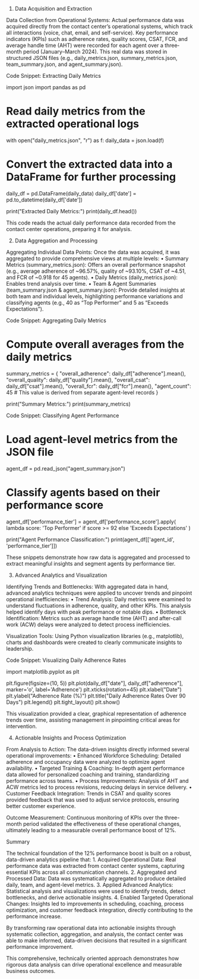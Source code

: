 1. Data Acquisition and Extraction

Data Collection from Operational Systems:
Actual performance data was acquired directly from the contact center’s operational systems, which track all interactions (voice, chat, email, and self-service). Key performance indicators (KPIs) such as adherence rates, quality scores, CSAT, FCR, and average handle time (AHT) were recorded for each agent over a three‐month period (January–March 2024). This real data was stored in structured JSON files (e.g., daily_metrics.json, summary_metrics.json, team_summary.json, and agent_summary.json).

Code Snippet: Extracting Daily Metrics

import json
import pandas as pd

# Read daily metrics from the extracted operational logs
with open("daily_metrics.json", "r") as f:
    daily_data = json.load(f)

# Convert the extracted data into a DataFrame for further processing
daily_df = pd.DataFrame(daily_data)
daily_df['date'] = pd.to_datetime(daily_df['date'])

print("Extracted Daily Metrics:")
print(daily_df.head())

This code reads the actual daily performance data recorded from the contact center operations, preparing it for analysis.


2. Data Aggregation and Processing

Aggregating Individual Data Points:
Once the data was acquired, it was aggregated to provide comprehensive views at multiple levels:
	•	Summary Metrics (summary_metrics.json): Offers an overall performance snapshot (e.g., average adherence of ~96.57%, quality of ~93.10%, CSAT of ~4.51, and FCR of ~0.918 for 45 agents).
	•	Daily Metrics (daily_metrics.json): Enables trend analysis over time.
	•	Team & Agent Summaries (team_summary.json & agent_summary.json): Provide detailed insights at both team and individual levels, highlighting performance variations and classifying agents (e.g., 40 as “Top Performer” and 5 as “Exceeds Expectations”).

Code Snippet: Aggregating Daily Metrics

# Compute overall averages from the daily metrics
summary_metrics = {
    "overall_adherence": daily_df["adherence"].mean(),
    "overall_quality": daily_df["quality"].mean(),
    "overall_csat": daily_df["csat"].mean(),
    "overall_fcr": daily_df["fcr"].mean(),
    "agent_count": 45  # This value is derived from separate agent-level records
}

print("Summary Metrics:")
print(summary_metrics)

Code Snippet: Classifying Agent Performance

# Load agent-level metrics from the JSON file
agent_df = pd.read_json("agent_summary.json")

# Classify agents based on their performance score
agent_df['performance_tier'] = agent_df['performance_score'].apply(
    lambda score: 'Top Performer' if score >= 92 else 'Exceeds Expectations'
)

print("Agent Performance Classification:")
print(agent_df[['agent_id', 'performance_tier']])

These snippets demonstrate how raw data is aggregated and processed to extract meaningful insights and segment agents by performance tier.


3. Advanced Analytics and Visualization

Identifying Trends and Bottlenecks:
With aggregated data in hand, advanced analytics techniques were applied to uncover trends and pinpoint operational inefficiencies:
	•	Trend Analysis: Daily metrics were examined to understand fluctuations in adherence, quality, and other KPIs. This analysis helped identify days with peak performance or notable dips.
	•	Bottleneck Identification: Metrics such as average handle time (AHT) and after-call work (ACW) delays were analyzed to detect process inefficiencies.

Visualization Tools:
Using Python visualization libraries (e.g., matplotlib), charts and dashboards were created to clearly communicate insights to leadership.

Code Snippet: Visualizing Daily Adherence Rates

import matplotlib.pyplot as plt

plt.figure(figsize=(10, 5))
plt.plot(daily_df["date"], daily_df["adherence"], marker='o', label='Adherence')
plt.xticks(rotation=45)
plt.xlabel("Date")
plt.ylabel("Adherence Rate (%)")
plt.title("Daily Adherence Rates Over 90 Days")
plt.legend()
plt.tight_layout()
plt.show()

This visualization provided a clear, graphical representation of adherence trends over time, assisting management in pinpointing critical areas for intervention.


4. Actionable Insights and Process Optimization

From Analysis to Action:
The data-driven insights directly informed several operational improvements:
	•	Enhanced Workforce Scheduling: Detailed adherence and occupancy data were analyzed to optimize agent availability.
	•	Targeted Training & Coaching: In-depth agent performance data allowed for personalized coaching and training, standardizing performance across teams.
	•	Process Improvements: Analysis of AHT and ACW metrics led to process revisions, reducing delays in service delivery.
	•	Customer Feedback Integration: Trends in CSAT and quality scores provided feedback that was used to adjust service protocols, ensuring better customer experience.

Outcome Measurement:
Continuous monitoring of KPIs over the three-month period validated the effectiveness of these operational changes, ultimately leading to a measurable overall performance boost of 12%.



Summary

The technical foundation of the 12% performance boost is built on a robust, data-driven analytics pipeline that:
	1.	Acquired Operational Data: Real performance data was extracted from contact center systems, capturing essential KPIs across all communication channels.
	2.	Aggregated and Processed Data: Data was systematically aggregated to produce detailed daily, team, and agent-level metrics.
	3.	Applied Advanced Analytics: Statistical analysis and visualizations were used to identify trends, detect bottlenecks, and derive actionable insights.
	4.	Enabled Targeted Operational Changes: Insights led to improvements in scheduling, coaching, process optimization, and customer feedback integration, directly contributing to the performance increase.

By transforming raw operational data into actionable insights through systematic collection, aggregation, and analysis, the contact center was able to make informed, data-driven decisions that resulted in a significant performance improvement.


This comprehensive, technically oriented approach demonstrates how rigorous data analysis can drive operational excellence and measurable business outcomes.
